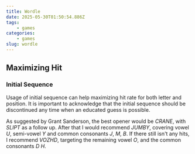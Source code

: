 ```yaml
---
title: Wordle
date: 2025-05-30T01:50:54.886Z
tags:
    - games
categories:
    - games
slug: wordle
---
```



## Maximizing Hit
### Initial Sequence
Usage of initial sequence can help maximizing hit rate for both letter and position. It is important to acknowledge that the initial sequence should be discontinued any time when an educated guess is possible.

As suggested by Grant Sanderson, the best opener would be *CRANE*, with *SLIPT* as a follow up. After that I would recommend *JUMBY*, covering vowel *U*, semi-vowel *Y* and common consonants *J*, *M*, *B*. If there still isn't any hits, I recommend *VOZHD*, targeting the remaining vowel *O*, and the common consonants *D* *H*.